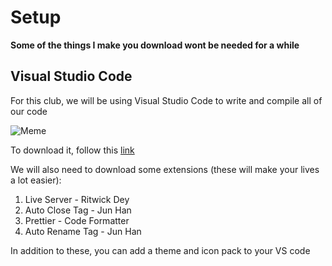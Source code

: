 # Setup

**Some of the things I make you download wont be needed for a while**

## Visual Studio Code

For this club, we will be using Visual Studio Code to write and compile all of our code

![Meme](https://i.redd.it/57lszvgp2g421.jpg)

To download it, follow this [link](https://code.visualstudio.com/download)

We will also need to download some extensions (these will make your lives a lot easier):

1. Live Server - Ritwick Dey
2. Auto Close Tag - Jun Han
3. Prettier - Code Formatter
4. Auto Rename Tag - Jun Han

In addition to these, you can add a theme and icon pack to your VS code
